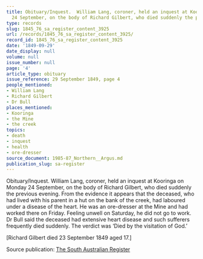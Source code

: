 ```yaml
---
title: Obituary/Inquest.  William Lang, coroner, held an inquest at Kooringa on Monday
  24 September, on the body of Richard Gilbert, who died suddenly the previous evening.
type: records
slug: 1845_76_sa_register_content_3925
url: /records/1845_76_sa_register_content_3925/
record_id: 1845_76_sa_register_content_3925
date: '1849-09-29'
date_display: null
volume: null
issue_number: null
page: '4'
article_type: obituary
issue_reference: 29 September 1849, page 4
people_mentioned:
- William Lang
- Richard Gilbert
- Dr Bull
places_mentioned:
- Kooringa
- the Mine
- the creek
topics:
- death
- inquest
- health
- ore-dresser
source_document: 1985-87_Northern__Argus.md
publication_slug: sa-register
---
```


Obituary/Inquest.  William Lang, coroner, held an inquest at Kooringa on Monday 24 September, on the body of Richard Gilbert, who died suddenly the previous evening.  From the evidence it appears that the deceased, who had lived with his parent in a hut on the bank of the creek, had laboured under a disease of the heart.  He was an ore-dresser at the Mine and had worked there on Friday.  Feeling unwell on Saturday, he did not go to work.  Dr Bull said the deceased had extensive heart disease and such sufferers frequently died suddenly.  The verdict was ‘Died by the visitation of God.’

[Richard Gilbert died 23 September 1849 aged 17.]

Source publication: [The South Australian Register](/publications/sa-register/)
